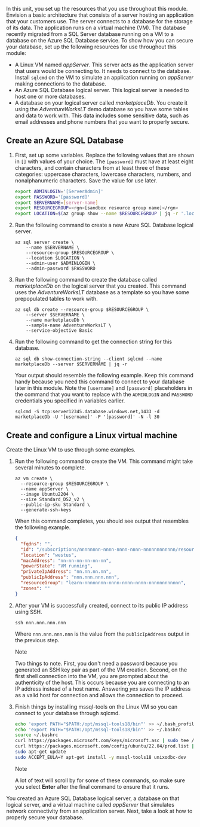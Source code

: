 In this unit, you set up the resources that you use throughout this module. Envision a basic architecture that consists of a server hosting an application that your customers use. The server connects to a database for the storage of its data. The application runs on a virtual machine (VM). The database recently migrated from a SQL Server database running on a VM to a database on the Azure SQL Database service. To show how you can secure your database, set up the following resources for use throughout this module:

- A Linux VM named _appServer_. This server acts as the application server that users would be connecting to. It needs to connect to the database. Install `sqlcmd` on the VM to simulate an application running on _appServer_ making connections to the database.
- An Azure SQL Database logical server. This logical server is needed to host one or more databases.
- A database on your logical server called _marketplaceDb_. You create it using the _AdventureWorksLT_ demo database so you have some tables and data to work with. This data includes some sensitive data, such as email addresses and phone numbers that you want to properly secure.

## Create an Azure SQL Database

1. First, set up some variables. Replace the following values that are shown in `[]` with values of your choice. The `[password]` must have at least eight characters, and contain characters from at least three of these categories: uppercase characters, lowercase characters, numbers, and nonalphanumeric characters. Save the value for use later.

    ```bash
    export ADMINLOGIN='[ServerAdmin]'
    export PASSWORD='[password]'
    export SERVERNAME=[server-name]
    export RESOURCEGROUP=<rgn>[sandbox resource group name]</rgn>
    export LOCATION=$(az group show --name $RESOURCEGROUP | jq -r '.location')
    ```

1. Run the following command to create a new Azure SQL Database logical server.

    ```azurecli
    az sql server create \
        --name $SERVERNAME \
        --resource-group $RESOURCEGROUP \
        --location $LOCATION \
        --admin-user $ADMINLOGIN \
        --admin-password $PASSWORD
    ```

1. Run the following command to create the database called _marketplaceDb_ on the logical server that you created. This command uses the _AdventureWorksLT_ database as a template so you have some prepopulated tables to work with.

    ```azurecli
    az sql db create --resource-group $RESOURCEGROUP \
        --server $SERVERNAME \
        --name marketplaceDb \
        --sample-name AdventureWorksLT \
        --service-objective Basic
    ```

1. Run the following command to get the connection string for this database.

    ```azurecli
    az sql db show-connection-string --client sqlcmd --name marketplaceDb --server $SERVERNAME | jq -r
    ```

    Your output should resemble the following example. Keep this command handy because you need this command to connect to your database later in this module. Note the `[username]` and `[password]` placeholders in the command that you want to replace with the `ADMINLOGIN` and `PASSWORD` credentials you specified in variables earlier.

    ```output
    sqlcmd -S tcp:server12345.database.windows.net,1433 -d marketplaceDb -U '[username]' -P '[password]' -N -l 30
    ```

## Create and configure a Linux virtual machine

Create the Linux VM to use through some examples.

1. Run the following command to create the VM. This command might take several minutes to complete.

    ```azurecli
    az vm create \
      --resource-group $RESOURCEGROUP \
      --name appServer \
      --image Ubuntu2204 \
      --size Standard_DS2_v2 \
      --public-ip-sku Standard \
      --generate-ssh-keys
    ```

    When this command completes, you should see output that resembles the following example.

    ```json
    {
      "fqdns": "",
      "id": "/subscriptions/nnnnnnnn-nnnn-nnnn-nnnn-nnnnnnnnnnnn/resourceGroups/learn-nnnnnnnn-nnnn-nnnn-nnnn-nnnnnnnnnnnn/providers/Microsoft.Compute/virtualMachines/appServer",
      "location": "westus",
      "macAddress": "nn-nn-nn-nn-nn-nn",
      "powerState": "VM running",
      "privateIpAddress": "nn.nn.nn.nn",
      "publicIpAddress": "nnn.nnn.nnn.nnn",
      "resourceGroup": "learn-nnnnnnnn-nnnn-nnnn-nnnn-nnnnnnnnnnnn",
      "zones": ""
    }
    ```

1. After your VM is successfully created, connect to its public IP address using SSH.

    ```azurecli
    ssh nnn.nnn.nnn.nnn
    ```

    Where `nnn.nnn.nnn.nnn` is the value from the `publicIpAddress` output in the previous step.

    > [!NOTE]
    > Two things to note. First, you don't need a password because you generated an SSH key pair as part of the VM creation. Second, on the first shell connection into the VM, you are prompted about the authenticity of the host. This occurs because you are connecting to an IP address instead of a host name. Answering _yes_ saves the IP address as a valid host for connection and allows the connection to proceed.

1. Finish things by installing mssql-tools on the Linux VM so you can connect to your database through sqlcmd.

    ```bash
    echo 'export PATH="$PATH:/opt/mssql-tools18/bin"' >> ~/.bash_profile
    echo 'export PATH="$PATH:/opt/mssql-tools18/bin"' >> ~/.bashrc
    source ~/.bashrc
    curl https://packages.microsoft.com/keys/microsoft.asc | sudo tee /etc/apt/trusted.gpg.d/microsoft.asc
    curl https://packages.microsoft.com/config/ubuntu/22.04/prod.list | sudo tee /etc/apt/sources.list.d/mssql-release.list
    sudo apt-get update
    sudo ACCEPT_EULA=Y apt-get install -y mssql-tools18 unixodbc-dev
    ```

    > [!NOTE]
    > A lot of text will scroll by for some of these commands, so make sure you select **Enter** after the final command to ensure that it runs.

You created an Azure SQL Database logical server, a database on that logical server, and a virtual machine called _appServer_ that simulates network connectivity from an application server. Next, take a look at how to properly secure your database.

